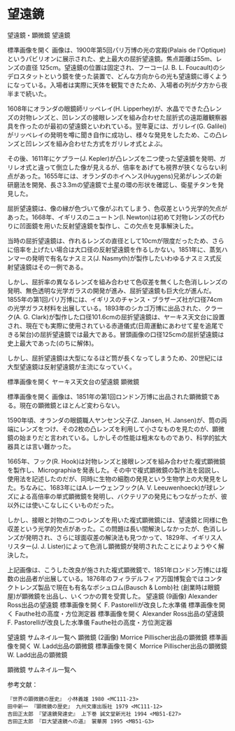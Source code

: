 望遠鏡
===


望遠鏡・顕微鏡
望遠鏡

標準画像を開く 画像は、1900年第5回パリ万博の光の宮殿(Palais de l'Optique)というパビリオンに展示された、史上最大の屈折望遠鏡。焦点距離は55m、レンズの直径 125cm。望遠鏡の位置は固定され、フーコー(J. B. L. Foucault)のシデロスタットという鏡を使った装置で、どんな方向からの光も望遠鏡に導くようになっている。入場者は実際に天体を観覧できたため、入場者の列が夕方から夜半まで続いた。

1608年にオランダの眼鏡師リッペレイ(H. Lipperhey)が、水晶でできた凸レンズの対物レンズと、凹レンズの接眼レンズを組み合わせた屈折式の遠距離観察器具を作ったのが最初の望遠鏡といわれている。翌年夏には、ガリレイ(G. Galilei)がリッペレイの発明を噂に聞き自作に成功し、様々な発見をしたため、この凸レンズと凹レンズを組み合わせた方式をガリレオ式とよぶ。

その後、1611年にケプラー(J. Kepler)が凸レンズを二つ使った望遠鏡を発明、ガリレオ式と違って倒立した像が見えるが、倍率をあげても視界が狭くならない利点があった。1655年には、オランダのホイヘンス(Huygens)兄弟がレンズの新研磨法を開発、長さ3.3mの望遠鏡で土星の環の形状を確認し、衛星チタンを発見した。

屈折望遠鏡は、像の縁が色づいて像がぶれてしまう、色収差という光学的欠点があった。1668年、イギリスのニュートン(I. Newton)は初めて対物レンズの代わりに凹面鏡を用いた反射望遠鏡を製作し、この欠点を見事解決した。

当時の屈折望遠鏡は、作れるレンズの直径として10cmが限度だったため、さらに倍率を上げたい場合は大口径の反射望遠鏡を作るしかない。1851年に、蒸気ハンマーの発明で有名なナスミス(J. Nasmyth)が製作したいわゆるナスミス式反射望遠鏡はその一例である。

しかし、屈折率の異なるレンズを組み合わせて色収差を無くした色消しレンズの発明、無色透明な光学ガラスの開発が進み、屈折望遠鏡も巨大化が進んだ。1855年の第1回パリ万博には、イギリスのチャンス・ブラザーズ社が口径74cmの光学ガラス材料を出展している。1893年のシカゴ万博に出品された、クラーク(A. G. Clark)が製作した口径101.6cmの屈折望遠鏡は、ヤーキス天文台に設置され、現在でも実際に使用されている赤道儀式(日周運動にあわせて星を追尾できる架台)の屈折望遠鏡では最大である。冒頭画像の口径125cmの屈折望遠鏡は史上最大であった(のちに解体)。

しかし、屈折望遠鏡は大型になるほど筒が長くなってしまうため、20世紀には大型望遠鏡は反射望遠鏡が主流になっていく。

標準画像を開く
ヤーキス天文台の望遠鏡
顕微鏡

標準画像を開く 画像は、1851年の第1回ロンドン万博に出品された顕微鏡である。現在の顕微鏡とほとんど変わらない。

1590年頃、オランダの眼鏡職人ヤンセン父子(Z. Jansen, H. Jansen)が、筒の両端にレンズをつけ、その2枚の凸レンズを利用して小さなものを見たのが、顕微鏡の始まりだと言われている。しかしその性能は粗末なものであり、科学的拡大器具とは言い難かった。

1665年、フック(R. Hook)は対物レンズと接眼レンズを組み合わせた複式顕微鏡を製作し、Micrographiaを発表した。その中で複式顕微鏡の製作法を図説し、使用法を記述したのだが、同時に生物の細胞の発見という生物学上の大発見をした。ちなみに、1683年にはA.レーウェンフック(A. V. Leeuwenhoeck)が球レンズによる高倍率の単式顕微鏡を発明し、バクテリアの発見にもつながったが、彼以外には使いこなしにくいものだった。

しかし、接眼と対物の二つのレンズを用いた複式顕微鏡には、望遠鏡と同様に色収差という光学的欠点があった。この問題は長い間解決しなかったが、色消しレンズが発明され、さらに球面収差の解決法も見つかって、1829年、イギリス人リスター(J. J. Lister)によって色消し顕微鏡が発明されたことによりようやく解決した。

上記画像は、こうした改良が施された複式顕微鏡で、1851年ロンドン万博には複数の出品者が出展している。1876年のフィラデルフィア万国博覧会ではコンタクトレンズ製品で現在も有名なボシュロム(Bausch & Lomb)社 (創業時は眼鏡屋)が顕微鏡を出品し、いくつかの賞を受賞した。
望遠鏡 (9画像)
Alexander Ross出品の望遠鏡 標準画像を開く		F. Pastorelliが改良した水準儀 標準画像を開く		Fauthe社の高度・方位測定器 標準画像を開く
Alexander Ross出品の望遠鏡 	F. Pastorelliが改良した水準儀		Fauthe社の高度・方位測定器

望遠鏡 サムネイル一覧へ
顕微鏡 (2画像)
Morrice Pillischer出品の顕微鏡 標準画像を開く		W. Ladd出品の顕微鏡 標準画像を開く
Morrice Pillischer出品の顕微鏡 	W. Ladd出品の顕微鏡

顕微鏡 サムネイル一覧へ

参考文献：

    『世界の顕微鏡の歴史』 小林義雄 1980 <MC111-23>
    田中新一 『顕微鏡の歴史』 九州文庫出版社 1979 <MC111-12>
    吉田正太郎 『望遠鏡発達史』 上下巻 誠文堂新光社 1994 <MB51-E27>
    吉田正太郎 『巨大望遠鏡への道』 裳華房 1995 <MB51-G3>

